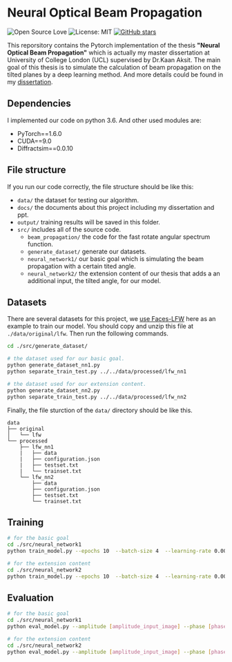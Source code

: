 # Neural Optical Beam Propagation
![Open Source Love](https://badges.frapsoft.com/os/v1/open-source.svg?v=103)
![License: MIT](https://img.shields.io/badge/License-MIT-yellow.svg)
[![GitHub stars](https://img.shields.io/github/stars/mremilien/NeuralOpticalBeamPropagation.svg?style=social)](https://github.com/mremilien/NeuralOpticalBeamPropagation/stargazers)

This reporsitory contains the Pytorch implementation of the thesis **"Neural Optical Beam Propagation"** which is actually my master dissertation at University of College London (UCL) supervised by Dr.Kaan Aksit. The main goal of this thesis is to simulate the calculation of beam propagation on the tilted planes by a deep learning method. And more details could be found in my [dissertation](https://github.com/mremilien/NeuralOpticalBeamPropagation/blob/main/docs/neural_optical_beam_propagation.pdf).

## Dependencies
I implemented our code on python 3.6. And other used modules are:
* PyTorch==1.6.0
* CUDA==9.0
* Diffractsim==0.0.10


## File structure
If you run our code correctly, the file structure should be like this:
* `data/` the dataset for testing our algorithm.
* `docs/` the documents about this project including my dissertation and ppt.
* `output/` training results will be saved in this folder.
* `src/` includes all of the source code.
   * `beam_propagation/` the code for the fast rotate angular spectrum function.
   * `generate_dataset/` generate our datasets.
   * `neural_network1/` our basic goal which is simulating the beam propagation with a certain tited angle.
   * `neural_network2/` the extension content of our thesis that adds a an additional input, the tilted angle, for our model.


## Datasets
There are several datasets for this project, we [use Faces-LFW](http://vis-www.cs.umass.edu/lfw/lfw.tgz) here as an example to train our model.
You should copy and unzip this file at `./data/original/lfw`.
Then run the following commands.
``` bash
cd ./src/generate_dataset/

# the dataset used for our basic goal.
python generate_dataset_nn1.py
python separate_train_test.py ../../data/processed/lfw_nn1

# the dataset used for our extension content.
python generate_dataset_nn2.py
python separate_train_test.py ../../data/processed/lfw_nn2
```
Finally, the file sturction of the `data/` directory should be like this.
```
data
├── original
│   └── lfw
└── processed
    ├── lfw_nn1
    |   ├── data
    |   ├── configuration.json
    |   ├── testset.txt
    |   └── trainset.txt
    └── lfw_nn2
        ├── data
        ├── configuration.json
        ├── testset.txt
        └── trainset.txt
 ```
 
 
## Training
``` bash
# for the basic goal
cd ./src/neural_network1
python train_model.py --epochs 10  --batch-size 4  --learning-rate 0.001 --validation 20 --device 0

# for the extension content
cd ./src/neural_network2
python train_model.py --epochs 10  --batch-size 4  --learning-rate 0.001 --validation 20 --device 0
```

## Evaluation
``` bash
# for the basic goal
cd ./src/neural_network1
python eval_model.py --amplitude [amplitude_input_image] --phase [phase_input_image] --load [checkpoints.pth] -- device 0

# for the extension content
cd ./src/neural_network2
python eval_model.py --amplitude [amplitude_input_image] --phase [phase_input_image] --tilted_angle [the_tilted_angle] --load [checkpoints.pth] -- device 0
```




